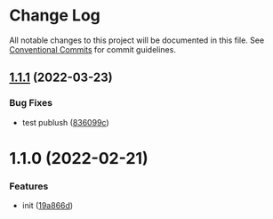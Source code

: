 # Change Log

All notable changes to this project will be documented in this file.
See [Conventional Commits](https://conventionalcommits.org) for commit guidelines.

## [1.1.1](https://github.com/cutefcc/fcc-libs/compare/@fcc/core@1.1.0...@fcc/core@1.1.1) (2022-03-23)


### Bug Fixes

* test publush ([836099c](https://github.com/cutefcc/fcc-libs/commit/836099c11cb354b47ed718d3c2b0c7c83d778520))





# 1.1.0 (2022-02-21)


### Features

* init ([19a866d](https://github.com/cutefcc/fcc-libs/commit/19a866dae8bd19b7362754f464d9687e46078be0))
